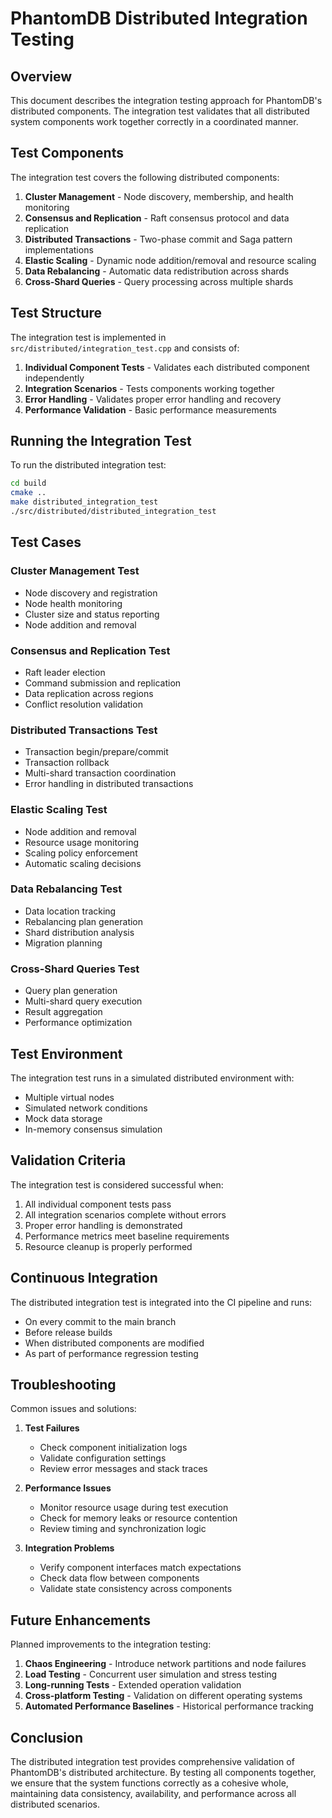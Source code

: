 # PhantomDB Distributed Integration Testing

## Overview

This document describes the integration testing approach for PhantomDB's distributed components. The integration test validates that all distributed system components work together correctly in a coordinated manner.

## Test Components

The integration test covers the following distributed components:

1. **Cluster Management** - Node discovery, membership, and health monitoring
2. **Consensus and Replication** - Raft consensus protocol and data replication
3. **Distributed Transactions** - Two-phase commit and Saga pattern implementations
4. **Elastic Scaling** - Dynamic node addition/removal and resource scaling
5. **Data Rebalancing** - Automatic data redistribution across shards
6. **Cross-Shard Queries** - Query processing across multiple shards

## Test Structure

The integration test is implemented in `src/distributed/integration_test.cpp` and consists of:

1. **Individual Component Tests** - Validates each distributed component independently
2. **Integration Scenarios** - Tests components working together
3. **Error Handling** - Validates proper error handling and recovery
4. **Performance Validation** - Basic performance measurements

## Running the Integration Test

To run the distributed integration test:

```bash
cd build
cmake ..
make distributed_integration_test
./src/distributed/distributed_integration_test
```

## Test Cases

### Cluster Management Test
- Node discovery and registration
- Node health monitoring
- Cluster size and status reporting
- Node addition and removal

### Consensus and Replication Test
- Raft leader election
- Command submission and replication
- Data replication across regions
- Conflict resolution validation

### Distributed Transactions Test
- Transaction begin/prepare/commit
- Transaction rollback
- Multi-shard transaction coordination
- Error handling in distributed transactions

### Elastic Scaling Test
- Node addition and removal
- Resource usage monitoring
- Scaling policy enforcement
- Automatic scaling decisions

### Data Rebalancing Test
- Data location tracking
- Rebalancing plan generation
- Shard distribution analysis
- Migration planning

### Cross-Shard Queries Test
- Query plan generation
- Multi-shard query execution
- Result aggregation
- Performance optimization

## Test Environment

The integration test runs in a simulated distributed environment with:

- Multiple virtual nodes
- Simulated network conditions
- Mock data storage
- In-memory consensus simulation

## Validation Criteria

The integration test is considered successful when:

1. All individual component tests pass
2. All integration scenarios complete without errors
3. Proper error handling is demonstrated
4. Performance metrics meet baseline requirements
5. Resource cleanup is properly performed

## Continuous Integration

The distributed integration test is integrated into the CI pipeline and runs:

- On every commit to the main branch
- Before release builds
- When distributed components are modified
- As part of performance regression testing

## Troubleshooting

Common issues and solutions:

1. **Test Failures**
   - Check component initialization logs
   - Validate configuration settings
   - Review error messages and stack traces

2. **Performance Issues**
   - Monitor resource usage during test execution
   - Check for memory leaks or resource contention
   - Review timing and synchronization logic

3. **Integration Problems**
   - Verify component interfaces match expectations
   - Check data flow between components
   - Validate state consistency across components

## Future Enhancements

Planned improvements to the integration testing:

1. **Chaos Engineering** - Introduce network partitions and node failures
2. **Load Testing** - Concurrent user simulation and stress testing
3. **Long-running Tests** - Extended operation validation
4. **Cross-platform Testing** - Validation on different operating systems
5. **Automated Performance Baselines** - Historical performance tracking

## Conclusion

The distributed integration test provides comprehensive validation of PhantomDB's distributed architecture. By testing all components together, we ensure that the system functions correctly as a cohesive whole, maintaining data consistency, availability, and performance across all distributed scenarios.